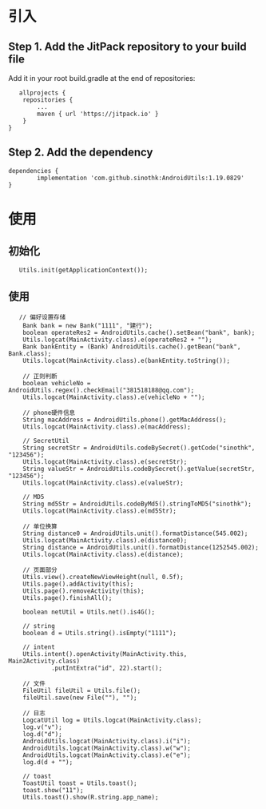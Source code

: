 
# 引入

## Step 1. Add the JitPack repository to your build file
   Add it in your root build.gradle at the end of repositories:
	
       allprojects {
		repositories {
			...
			maven { url 'https://jitpack.io' }
		}
	}

## Step 2. Add the dependency
	dependencies {
	        implementation 'com.github.sinothk:AndroidUtils:1.19.0829'
	}

# 使用
## 初始化
       Utils.init(getApplicationContext());
## 使用
       // 偏好设置存储
        Bank bank = new Bank("1111", "建行");
        boolean operateRes2 = AndroidUtils.cache().setBean("bank", bank);
        Utils.logcat(MainActivity.class).e(operateRes2 + "");
        Bank bankEntity = (Bank) AndroidUtils.cache().getBean("bank", Bank.class);
        Utils.logcat(MainActivity.class).e(bankEntity.toString());

        // 正则判断
        boolean vehicleNo = AndroidUtils.regex().checkEmail("381518188@qq.com");
        Utils.logcat(MainActivity.class).e(vehicleNo + "");

        // phone硬件信息
        String macAddress = AndroidUtils.phone().getMacAddress();
        Utils.logcat(MainActivity.class).e(macAddress);

        // SecretUtil
        String secretStr = AndroidUtils.codeBySecret().getCode("sinothk", "123456");
        Utils.logcat(MainActivity.class).e(secretStr);
        String valueStr = AndroidUtils.codeBySecret().getValue(secretStr, "123456");
        Utils.logcat(MainActivity.class).e(valueStr);

        // MD5
        String md5Str = AndroidUtils.codeByMd5().stringToMD5("sinothk");
        Utils.logcat(MainActivity.class).e(md5Str);

        // 单位换算
        String distance0 = AndroidUtils.unit().formatDistance(545.002);
        Utils.logcat(MainActivity.class).e(distance0);
        String distance = AndroidUtils.unit().formatDistance(1252545.002);
        Utils.logcat(MainActivity.class).e(distance);

        // 页面部分
        Utils.view().createNewViewHeight(null, 0.5f);
        Utils.page().addActivity(this);
        Utils.page().removeActivity(this);
        Utils.page().finishAll();

        boolean netUtil = Utils.net().is4G();

        // string
        boolean d = Utils.string().isEmpty("1111");

        // intent
        Utils.intent().openActivity(MainActivity.this, Main2Activity.class)
                .putIntExtra("id", 22).start();

        // 文件
        FileUtil fileUtil = Utils.file();
        fileUtil.save(new File(""), "");

        // 日志
        LogcatUtil log = Utils.logcat(MainActivity.class);
        log.v("v");
        log.d("d");
        AndroidUtils.logcat(MainActivity.class).i("i");
        AndroidUtils.logcat(MainActivity.class).w("w");
        AndroidUtils.logcat(MainActivity.class).e("e");
        log.d(d + "");

        // toast
        ToastUtil toast = Utils.toast();
        toast.show("11");
        Utils.toast().show(R.string.app_name);
